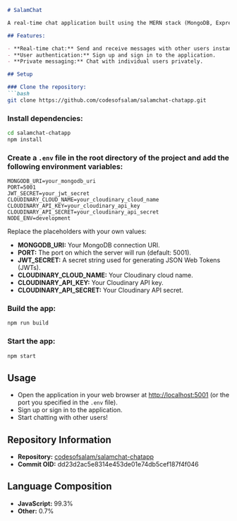 ```markdown
# SalamChat

A real-time chat application built using the MERN stack (MongoDB, Express.js, React.js, and Node.js) with Socket.IO for real-time communication.

## Features:

- **Real-time chat:** Send and receive messages with other users instantly.
- **User authentication:** Sign up and sign in to the application.
- **Private messaging:** Chat with individual users privately.

## Setup

### Clone the repository:
```bash
git clone https://github.com/codesofsalam/salamchat-chatapp.git
```

### Install dependencies:
```bash
cd salamchat-chatapp
npm install
```

### Create a `.env` file in the root directory of the project and add the following environment variables:
```
MONGODB_URI=your_mongodb_uri
PORT=5001
JWT_SECRET=your_jwt_secret
CLOUDINARY_CLOUD_NAME=your_cloudinary_cloud_name
CLOUDINARY_API_KEY=your_cloudinary_api_key
CLOUDINARY_API_SECRET=your_cloudinary_api_secret
NODE_ENV=development
```

Replace the placeholders with your own values:
- **MONGODB_URI:** Your MongoDB connection URI.
- **PORT:** The port on which the server will run (default: 5001).
- **JWT_SECRET:** A secret string used for generating JSON Web Tokens (JWTs).
- **CLOUDINARY_CLOUD_NAME:** Your Cloudinary cloud name.
- **CLOUDINARY_API_KEY:** Your Cloudinary API key.
- **CLOUDINARY_API_SECRET:** Your Cloudinary API secret.

### Build the app:
```bash
npm run build
```

### Start the app:
```bash
npm start
```

## Usage

- Open the application in your web browser at [http://localhost:5001](http://localhost:5001) (or the port you specified in the `.env` file).
- Sign up or sign in to the application.
- Start chatting with other users!

## Repository Information

- **Repository:** [codesofsalam/salamchat-chatapp](https://github.com/codesofsalam/salamchat-chatapp)
- **Commit OID:** dd23d2ac5e8314e453de01e74db5cef187f4f046

## Language Composition

- **JavaScript:** 99.3%
- **Other:** 0.7%
```
